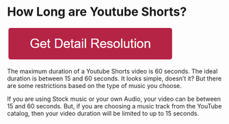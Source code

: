 # How Long are Youtube Shorts?


[![how long are youtube shorts](redd.png)](https://github.com/keytechie/how.long.are.youtube.shorts)

The maximum duration of a Youtube Shorts video is 60 seconds.
The ideal duration is between 15 and 60 seconds.
It looks simple, doesn’t it? But there are some restrictions based on the type of music you choose.

If you are using Stock music or your own Audio, your video can be between 15 and 60 seconds.
But, if you are choosing a music track from the YouTube catalog, then your video duration will be limited to up to 15 seconds.
